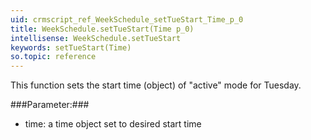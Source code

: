 ```yaml
---
uid: crmscript_ref_WeekSchedule_setTueStart_Time_p_0
title: WeekSchedule.setTueStart(Time p_0)
intellisense: WeekSchedule.setTueStart
keywords: setTueStart(Time)
so.topic: reference
---
```



This function sets the start time (object) of "active" mode for Tuesday.




###Parameter:###


 - time: a time object set to desired start time



